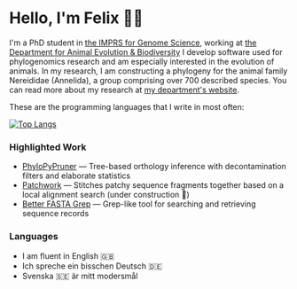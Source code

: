 # Hello, I'm Felix 👋🏻

I'm a PhD student in [the IMPRS for Genome Science](https://www.uni-goettingen.de/de/556628.html), working at
[the Department for Animal Evolution & Biodiversity](https://github.com/Animal-Evolution-and-Biodiversity) 
I develop software used for phylogenomics research and am especially interested in the evolution of animals.
In my research, I am constructing a phylogeny for the animal family Nereididae (Annelida), a group comprising
over 700 described species. You can read more about my research at [my department's website](https://www.uni-goettingen.de/en/a+phylogenomic+analysis+of+nereididae+%28annelida%29/630219.html).

These are the programming languages that I write in most often:

[![Top Langs](https://github-readme-stats.vercel.app/api/top-langs/?username=fethalen&layout=compact)](https://github.com/fethalen)

### Highlighted Work

- [PhyloPyPruner](https://gitlab.com/fethalen/phylopypruner) — Tree-based orthology inference with decontamination filters and elaborate statistics
- [Patchwork](https://github.com/fethalen/Patchwork) — Stitches patchy sequence fragments together based on a local alignment search (under construction 🚧)
- [Better FASTA Grep](https://github.com/fethalen/better_fasta_grep) — Grep-like tool for searching and retrieving sequence records

### Languages

- I am fluent in English 🇬🇧
- Ich spreche ein bisschen Deutsch 🇩🇪
- Svenska 🇸🇪 är mitt modersmål
